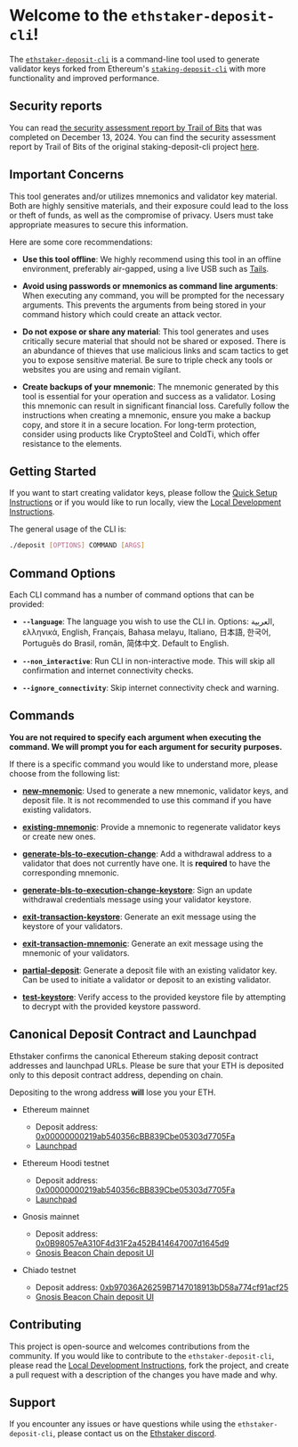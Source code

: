 # Welcome to the `ethstaker-deposit-cli`!

The [`ethstaker-deposit-cli`](https://github.com/ethstaker/ethstaker-deposit-cli) is a command-line tool used to generate validator keys forked from Ethereum's [`staking-deposit-cli`](https://github.com/ethereum/staking-deposit-cli) with more functionality and improved performance.

## Security reports

You can read [the security assessment report by Trail of Bits](https://github.com/trailofbits/publications/blob/master/reviews/2024-12-ethstaker-depositcli-securityreview.pdf) that was completed on December 13, 2024. You can find the security assessment report by Trail of Bits of the original staking-deposit-cli project [here](https://github.com/trailofbits/publications/blob/master/reviews/ETH2DepositCLI.pdf).

## Important Concerns

This tool generates and/or utilizes mnemonics and validator key material. Both are highly sensitive materials, and their exposure could lead to the loss or theft of funds, as well as the compromise of privacy. Users must take appropriate measures to secure this information.

Here are some core recommendations:

- **Use this tool offline**: We highly recommend using this tool in an offline environment, preferably air-gapped, using a live USB such as [Tails](https://tails.net/install/download/index.en.html).

- **Avoid using passwords or mnemonics as command line arguments**: When executing any command, you will be prompted for the necessary arguments. This prevents the arguments from being stored in your command history which could create an attack vector.

- **Do not expose or share any material**: This tool generates and uses critically secure material that should not be shared or exposed. There is an abundance of thieves that use malicious links and scam tactics to get you to expose sensitive material. Be sure to triple check any tools or websites you are using and remain vigilant.

- **Create backups of your mnemonic**: The mnemonic generated by this tool is essential for your operation and success as a validator. Losing this mnemonic can result in significant financial loss. Carefully follow the instructions when creating a mnemonic, ensure you make a backup copy, and store it in a secure location. For long-term protection, consider using products like CryptoSteel and ColdTi, which offer resistance to the elements.

## Getting Started

If you want to start creating validator keys, please follow the [Quick Setup Instructions](quick_setup.md) or if you would like to run locally, view the [Local Development Instructions](local_development.md).

The general usage of the CLI is:
```sh
./deposit [OPTIONS] COMMAND [ARGS]
```

## Command Options

Each CLI command has a number of command options that can be provided:

- **`--language`**: The language you wish to use the CLI in. Options: العربية, ελληνικά, English, Français, Bahasa melayu, Italiano, 日本語, 한국어, Português do Brasil, român, 简体中文. Default to English.

- **`--non_interactive`**: Run CLI in non-interactive mode. This will skip all confirmation and internet connectivity checks.

- **`--ignore_connectivity`**: Skip internet connectivity check and warning.


## Commands

**You are not required to specify each argument when executing the command. We will prompt you for each argument for security purposes.**

If there is a specific command you would like to understand more, please choose from the following list:

- **[new-mnemonic](new_mnemonic.md)**: Used to generate a new mnemonic, validator keys, and deposit file. It is not recommended to use this command if you have existing validators.

- **[existing-mnemonic](existing_mnemonic.md)**: Provide a mnemonic to regenerate validator keys or create new ones.

- **[generate-bls-to-execution-change](generate_bls_to_execution_change.md)**: Add a withdrawal address to a validator that does not currently have one. It is **required** to have the corresponding mnemonic.

- **[generate-bls-to-execution-change-keystore](generate_bls_to_execution_change_keystore.md)**: Sign an update withdrawal credentials message using your validator keystore.

- **[exit-transaction-keystore](exit_transaction_keystore.md)**: Generate an exit message using the keystore of your validators.

- **[exit-transaction-mnemonic](exit_transaction_mnemonic.md)**: Generate an exit message using the mnemonic of your validators.

- **[partial-deposit](partial_deposit.md)**: Generate a deposit file with an existing validator key. Can be used to initiate a validator or deposit to an existing validator.

- **[test-keystore](test_keystore.md)**: Verify access to the provided keystore file by attempting to decrypt with the provided keystore password.

## Canonical Deposit Contract and Launchpad

Ethstaker confirms the canonical Ethereum staking deposit contract addresses and launchpad URLs.
Please be sure that your ETH is deposited only to this deposit contract address, depending on chain.

Depositing to the wrong address **will** lose you your ETH.

- Ethereum mainnet
  - Deposit address: [0x00000000219ab540356cBB839Cbe05303d7705Fa](https://etherscan.io/address/0x00000000219ab540356cBB839Cbe05303d7705Fa)
  - [Launchpad](https://launchpad.ethereum.org/)
- Ethereum Hoodi testnet
  - Deposit address: [0x00000000219ab540356cBB839Cbe05303d7705Fa](https://hoodi.etherscan.io/address/0x00000000219ab540356cBB839Cbe05303d7705Fa)
  - [Launchpad](https://hoodi.launchpad.ethereum.org/)

- Gnosis mainnet
  - Deposit address: [0x0B98057eA310F4d31F2a452B414647007d1645d9](https://gnosis.blockscout.com/address/0x0B98057eA310F4d31F2a452B414647007d1645d9)
  - [Gnosis Beacon Chain deposit UI](https://deposit.gnosischain.com/)
- Chiado testnet
  - Deposit address: [0xb97036A26259B7147018913bD58a774cf91acf25](https://gnosis-chiado.blockscout.com/address/0xb97036A26259B7147018913bD58a774cf91acf25)
  - [Gnosis Beacon Chain deposit UI](https://deposit.gnosischain.com/)

## Contributing

This project is open-source and welcomes contributions from the community. If you would like to contribute to the `ethstaker-deposit-cli`, please read the [Local Development Instructions](local_development.md), fork the project, and create a pull request with a description of the changes you have made and why.

## Support

If you encounter any issues or have questions while using the `ethstaker-deposit-cli`, please contact us on the [Ethstaker discord](https://dsc.gg/ethstaker).
